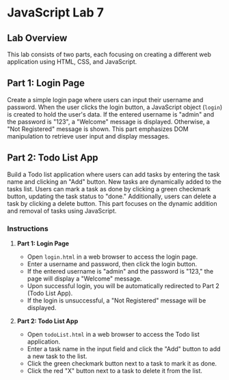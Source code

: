 # JavaScript Lab 7

## Lab Overview

This lab consists of two parts, each focusing on creating a different web application using HTML, CSS, and JavaScript.

## Part 1: Login Page
Create a simple login page where users can input their username and password. When the user clicks the login button, a JavaScript object (`login`) is created to hold the user's data. If the entered username is "admin" and the password is "123", a "Welcome" message is displayed. Otherwise, a "Not Registered" message is shown. This part emphasizes DOM manipulation to retrieve user input and display messages.

## Part 2: Todo List App
Build a Todo list application where users can add tasks by entering the task name and clicking an "Add" button. New tasks are dynamically added to the tasks list. Users can mark a task as done by clicking a green checkmark button, updating the task status to "done." Additionally, users can delete a task by clicking a delete button. This part focuses on the dynamic addition and removal of tasks using JavaScript.

### Instructions

1. **Part 1: Login Page**
   - Open `login.html` in a web browser to access the login page.
   - Enter a username and password, then click the login button.
   - If the entered username is "admin" and the password is "123," the page will display a "Welcome" message.
   - Upon successful login, you will be automatically redirected to Part 2 (Todo List App).
   - If the login is unsuccessful, a "Not Registered" message will be displayed.

2. **Part 2: Todo List App**
   - Open `todoList.html` in a web browser to access the Todo list application.
   - Enter a task name in the input field and click the "Add" button to add a new task to the list.
   - Click the green checkmark button next to a task to mark it as done.
   - Click the red "X" button next to a task to delete it from the list.
